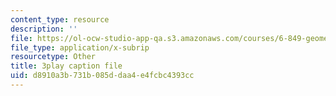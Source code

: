 ```yaml
---
content_type: resource
description: ''
file: https://ol-ocw-studio-app-qa.s3.amazonaws.com/courses/6-849-geometric-folding-algorithms-linkages-origami-polyhedra-fall-2012/d8910a3b731b085ddaa4e4fcbc4393cc_2ylK_QUpJcQ.srt
file_type: application/x-subrip
resourcetype: Other
title: 3play caption file
uid: d8910a3b-731b-085d-daa4-e4fcbc4393cc
---
```

